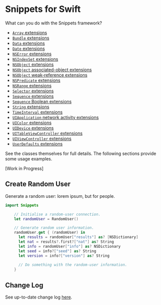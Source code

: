 # Snippets for Swift

What can you do with the Snippets framework?

- [`Array` extensions](https://github.com/royratcliffe/Snippets/blob/master/Sources/Array%2BSnippets.swift)
- [`Bundle` extensions](https://github.com/royratcliffe/Snippets/blob/master/Sources/Bundle%2BSnippets.swift)
- [`Data` extensions](https://github.com/royratcliffe/Snippets/blob/master/Sources/Data%2BSnippets.swift)
- [`Date` extensions](https://github.com/royratcliffe/Snippets/blob/master/Sources/Date%2BSnippets.swift)
- [`NSError` extensions](https://github.com/royratcliffe/Snippets/blob/master/Sources/NSError%2BSnippets.swift)
- [`NSIndexSet` extensions](https://github.com/royratcliffe/Snippets/blob/master/Sources/NSIndexSet%2BSnippets.swift)
- [`NSObject` extensions](https://github.com/royratcliffe/Snippets/blob/master/Sources/NSObject%2BSnippets.swift)
- [`NSObject` associated-object extensions](https://github.com/royratcliffe/Snippets/blob/master/Sources/NSObject%2BAssociatedObject.swift)
- [`NSObject` weak-reference extensions](https://github.com/royratcliffe/Snippets/blob/master/Sources/NSObject%2BWeakRef.swift)
- [`NSPredicate` extensions](https://github.com/royratcliffe/Snippets/blob/master/Sources/NSPredicate%2BSnippets.swift)
- [`NSRange` extensions](https://github.com/royratcliffe/Snippets/blob/master/Sources/NSRange%2BSnippets.swift)
- [`Selector` extensions](https://github.com/royratcliffe/Snippets/blob/master/Sources/Selector%2BSnippets.swift)
- [`Sequence` extensions](https://github.com/royratcliffe/Snippets/blob/master/Sources/Sequence%2BSnippets.swift)
- [`Sequence` Boolean extensions](https://github.com/royratcliffe/Snippets/blob/master/Sources/Sequence%2BBool.swift)
- [`String` extensions](https://github.com/royratcliffe/Snippets/blob/master/Sources/String%2BSnippets.swift)
- [`TimeInterval` extensions](https://github.com/royratcliffe/Snippets/blob/master/Sources/TimeInterval%2BSnippets.swift)
- [`UIApplication` network activity extensions](https://github.com/royratcliffe/Snippets/blob/master/Sources/UIApplication%2BNetworkActivity.swift)
- [`UIColor` extensions](https://github.com/royratcliffe/Snippets/blob/master/Sources/UIColor%2BSnippets.swift)
- [`UIDevice` extensions](https://github.com/royratcliffe/Snippets/blob/master/Sources/UIDevice%2BSnippets.swift)
- [`UITableViewController` extensions](https://github.com/royratcliffe/Snippets/blob/master/Sources/UITableViewController%2BSnippets.swift)
- [`UIViewController` extensions](https://github.com/royratcliffe/Snippets/blob/master/Sources/UIViewController%2BSnippets.swift)
- [`UserDefaults` extensions](https://github.com/royratcliffe/Snippets/blob/master/Sources/UserDefaults%2BSnippets.swift)

See the classes themselves for full details. The following sections provide some usage examples.

[Work in Progress]

## Create Random User

Generate a random user: lorem ipsum, but for people.

```swift
import Snippets

    // Initialise a random-user connection.
    let randomUser = RandomUser()

    // Generate random user information.
    randomUser.get { (randomUser) in
      let results = randomUser["results"] as? [NSDictionary]
      let nat = results?.first?["nat"] as? String
      let info = randomUser["info"] as? NSDictionary
      let seed = info?["seed"] as? String
      let version = info?["version"] as? String
      
      // Do something with the random-user information.
    }
```

## Change Log

See up-to-date change log [here](https://github.com/royratcliffe/Snippets/blob/master/CHANGELOG.md).

